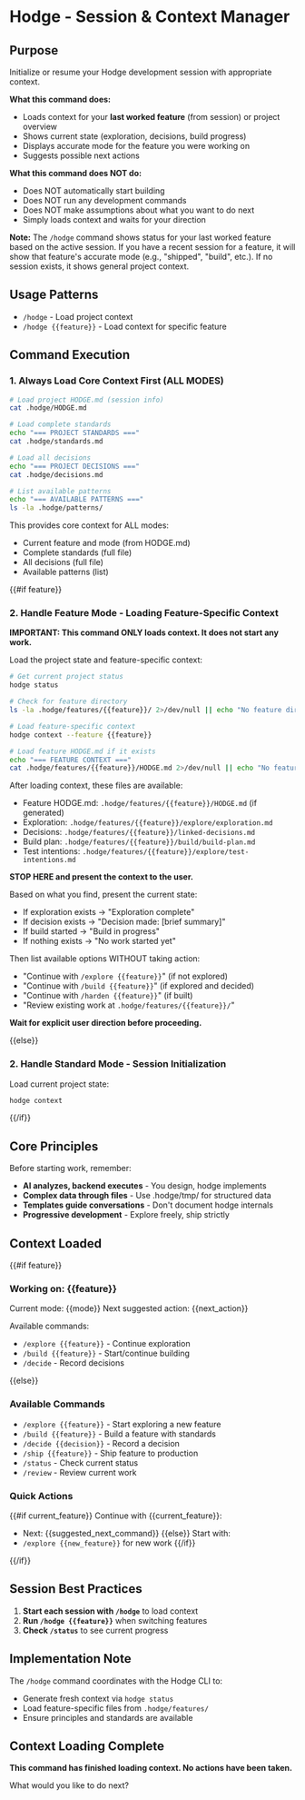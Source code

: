 # Hodge - Session & Context Manager

## Purpose
Initialize or resume your Hodge development session with appropriate context.

**What this command does:**
- Loads context for your **last worked feature** (from session) or project overview
- Shows current state (exploration, decisions, build progress)
- Displays accurate mode for the feature you were working on
- Suggests possible next actions

**What this command does NOT do:**
- Does NOT automatically start building
- Does NOT run any development commands
- Does NOT make assumptions about what you want to do next
- Simply loads context and waits for your direction

**Note:** The `/hodge` command shows status for your last worked feature based on the active session. If you have a recent session for a feature, it will show that feature's accurate mode (e.g., "shipped", "build", etc.). If no session exists, it shows general project context.

## Usage Patterns
- `/hodge` - Load project context
- `/hodge {{feature}}` - Load context for specific feature

## Command Execution

### 1. Always Load Core Context First (ALL MODES)
```bash
# Load project HODGE.md (session info)
cat .hodge/HODGE.md

# Load complete standards
echo "=== PROJECT STANDARDS ==="
cat .hodge/standards.md

# Load all decisions
echo "=== PROJECT DECISIONS ==="
cat .hodge/decisions.md

# List available patterns
echo "=== AVAILABLE PATTERNS ==="
ls -la .hodge/patterns/
```

This provides core context for ALL modes:
- Current feature and mode (from HODGE.md)
- Complete standards (full file)
- All decisions (full file)
- Available patterns (list)

{{#if feature}}
### 2. Handle Feature Mode - Loading Feature-Specific Context

**IMPORTANT: This command ONLY loads context. It does not start any work.**

Load the project state and feature-specific context:
```bash
# Get current project status
hodge status

# Check for feature directory
ls -la .hodge/features/{{feature}}/ 2>/dev/null || echo "No feature directory yet"

# Load feature-specific context
hodge context --feature {{feature}}

# Load feature HODGE.md if it exists
echo "=== FEATURE CONTEXT ==="
cat .hodge/features/{{feature}}/HODGE.md 2>/dev/null || echo "No feature HODGE.md yet"
```

After loading context, these files are available:
- Feature HODGE.md: `.hodge/features/{{feature}}/HODGE.md` (if generated)
- Exploration: `.hodge/features/{{feature}}/explore/exploration.md`
- Decisions: `.hodge/features/{{feature}}/linked-decisions.md`
- Build plan: `.hodge/features/{{feature}}/build/build-plan.md`
- Test intentions: `.hodge/features/{{feature}}/explore/test-intentions.md`

**STOP HERE and present the context to the user.**

Based on what you find, present the current state:
- If exploration exists → "Exploration complete"
- If decision exists → "Decision made: [brief summary]"
- If build started → "Build in progress"
- If nothing exists → "No work started yet"

Then list available options WITHOUT taking action:
- "Continue with `/explore {{feature}}`" (if not explored)
- "Continue with `/build {{feature}}`" (if explored and decided)
- "Continue with `/harden {{feature}}`" (if built)
- "Review existing work at `.hodge/features/{{feature}}/`"

**Wait for explicit user direction before proceeding.**

{{else}}
### 2. Handle Standard Mode - Session Initialization

Load current project state:
```bash
hodge context
```

{{/if}}

## Core Principles
Before starting work, remember:
- **AI analyzes, backend executes** - You design, hodge implements
- **Complex data through files** - Use .hodge/tmp/ for structured data
- **Templates guide conversations** - Don't document hodge internals
- **Progressive development** - Explore freely, ship strictly

## Context Loaded

{{#if feature}}
### Working on: {{feature}}
Current mode: {{mode}}
Next suggested action: {{next_action}}

Available commands:
- `/explore {{feature}}` - Continue exploration
- `/build {{feature}}` - Start/continue building
- `/decide` - Record decisions

{{else}}
### Available Commands
- `/explore {{feature}}` - Start exploring a new feature
- `/build {{feature}}` - Build a feature with standards
- `/decide {{decision}}` - Record a decision
- `/ship {{feature}}` - Ship feature to production
- `/status` - Check current status
- `/review` - Review current work

### Quick Actions
{{#if current_feature}}
Continue with {{current_feature}}:
- Next: {{suggested_next_command}}
{{else}}
Start with:
- `/explore {{new_feature}}` for new work
{{/if}}

{{/if}}

## Session Best Practices

1. **Start each session with `/hodge`** to load context
2. **Run `/hodge {{feature}}`** when switching features
3. **Check `/status`** to see current progress

## Implementation Note

The `/hodge` command coordinates with the Hodge CLI to:
- Generate fresh context via `hodge status`
- Load feature-specific files from `.hodge/features/`
- Ensure principles and standards are available

## Context Loading Complete

**This command has finished loading context. No actions have been taken.**

What would you like to do next?